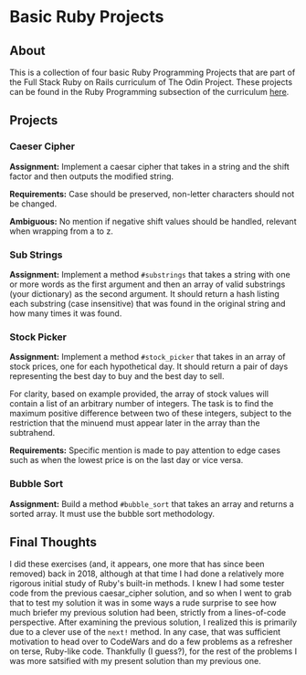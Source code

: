 # Basic Ruby Projects

## About

This is a collection of four basic Ruby Programming Projects that are part of
the Full Stack Ruby on Rails curriculum of The Odin Project. These projects can
be found in the Ruby Programming subsection of the curriculum
[here](https://www.theodinproject.com/paths/full-stack-ruby-on-rails/courses/ruby-programming#basic-ruby-projects).

## Projects

### Caeser Cipher

**Assignment:** Implement a caesar cipher that takes in a string and the shift
factor and then outputs the modified string.

**Requirements:** Case should be preserved, non-letter characters should not be changed.

**Ambiguous:** No mention if negative shift values should be handled, relevant when
wrapping from a to z.

### Sub Strings

**Assignment:** Implement a method `#substrings` that takes a string with one or more words as the first argument and
then an array of valid substrings (your dictionary) as the second argument. It should return a hash listing each
substring (case insensitive) that was found in the original string and how many times it was found.

### Stock Picker

**Assignment:** Implement a method `#stock_picker` that takes in an array of stock prices, one for each hypothetical
day. It should return a pair of days representing the best day to buy and the best day to sell.

For clarity, based on example provided, the array of stock values will contain a list of an arbitrary number of
integers. The task is to find the maximum positive difference between two of these integers, subject to the
restriction that the minuend must appear later in the array than the subtrahend.

**Requirements:** Specific mention is made to pay attention to edge cases such as when the lowest price is on the last
day or vice versa.

### Bubble Sort

**Assignment:** Build a method `#bubble_sort` that takes an array and returns a sorted array. It must use the bubble
sort methodology.

## Final Thoughts

I did these exercises (and, it appears, one more that has since been removed) back in 2018, although at that time I
had done a relatively more rigorous initial study of Ruby's built-in methods. I knew I had some tester code from the
previous caesar_cipher solution, and so when I went to grab that to test my solution it was in some ways a rude
surprise to see how much briefer my previous solution had been, strictly from a lines-of-code perspective. After
examining the previous solution, I realized this is primarily due to a clever use of the `next!` method. In any case,
that was sufficient motivation to head over to CodeWars and do a few problems as a refresher on terse, Ruby-like code.
Thankfully (I guess?), for the rest of the problems I was more satsified with my present solution than my previous
one.
